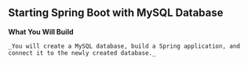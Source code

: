 ## Starting Spring Boot with MySQL Database

**What You Will Build**

    _You will create a MySQL database, build a Spring application, and connect it to the newly created database._

